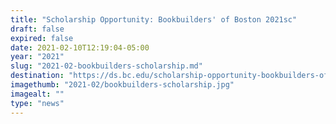 ```yaml
---
title: "Scholarship Opportunity: Bookbuilders' of Boston 2021sc"
draft: false
expired: false
date: 2021-02-10T12:19:04-05:00
year: "2021"
slug: "2021-02-bookbuilders-scholarship.md"
destination: "https://ds.bc.edu/scholarship-opportunity-bookbuilders-of-boston-2021/"
imagethumb: "2021-02/bookbuilders-scholarship.jpg"
imagealt: ""
type: "news"
---
```


